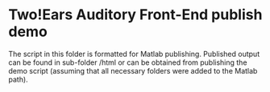 Two!Ears Auditory Front-End publish demo
========================================

The script in this folder is formatted for Matlab publishing.
Published output can be found in sub-folder /html or can be
obtained from publishing the demo script (assuming that all 
necessary folders were added to the Matlab path).
